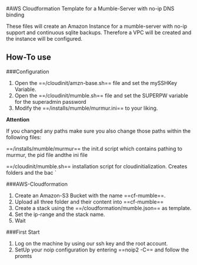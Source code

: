 #AWS Cloudformation Template for a Mumble-Server with no-ip DNS binding

These files will create an Amazon Instance for a mumble-server with no-ip support and continuous sqlite backups.
Therefore a VPC will be created and the instance will be configured.

## How-To use

###Configuration
1. Open the ==/cloudinit/amzn-base.sh== file and set the mySSHKey Variable.
2. Open the ==/cloudinit/mumble.sh== file and set the SUPERPW variable for the superadmin password
3. Modify the ==/installs/mumble/murmur.ini== to your liking. 

**Attention**

If you changed any paths make sure you also change those paths within the following files:

==/installs/mumble/murmur== the init.d script which contains pathing to murmur, the pid file andthe ini file

==/cloudinit/mumble.sh== installation script for cloudinitialization. Creates folders and the bac
`

###AWS-Cloudformation

1. Create an Amazon-S3 Bucket with the name ==cf-mumble==.
2. Upload all three folder and their content into ==cf-mumble==
3. Create a stack using the ==/cloudformation/mumble.json== as template. 
4. Set the ip-range and the stack name.
5. Wait

###First Start
1. Log on the machine by using our ssh key and the root account.
2. SetUp your noip configuration by entering ==noip2 -C== and follow the promts




